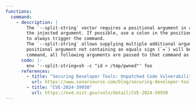```yaml
---
functions:
  command:
    - description: |
        The `--split-string` vector requires a positional argument in addition to
        the injected argument. If possible, use a colon in the positional argument
        to always trigger the command.
        The `--split-string` allows supplying multiple additional arguments. The first
        positional argument not containing an equals sign (`=`) will be executed as a
        command, all following arguments are passed to that command as arguments.
      code: |-
        env '--split-string=sh -c "id > /tmp/pwned"' foo 
      references:
        - title: "Securing Developer Tools: Unpatched Code Vulnerabilities in Gogs (1/2)"
          url: https://www.sonarsource.com/blog/securing-developer-tools-unpatched-code-vulnerabilities-in-gogs-1/
        - title: "CVE-2024-39930"
          url: https://nvd.nist.gov/vuln/detail/CVE-2024-39930
---
```

